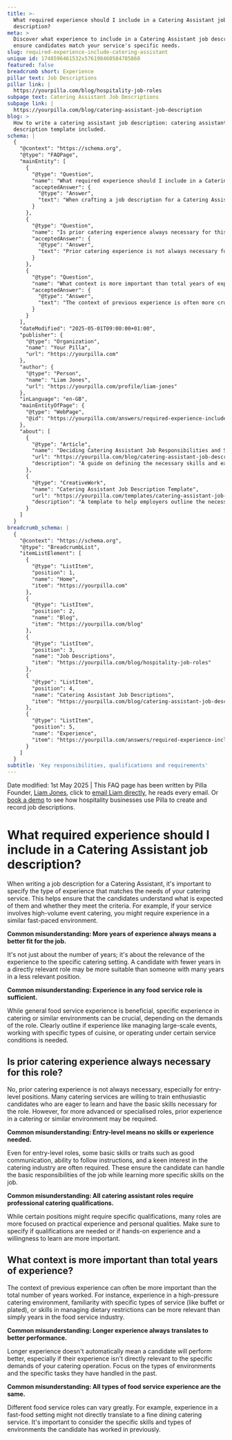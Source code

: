 ```yaml
---
title: >-
  What required experience should I include in a Catering Assistant job
  description?
meta: >
  Discover what experience to include in a Catering Assistant job description to
  ensure candidates match your service's specific needs.
slug: required-experience-include-catering-assistant
unique id: 1748596461532x576198460584785860
featured: false
breadcrumb short: Experience
pillar text: Job Descriptions
pillar link: |
  https://yourpilla.com/blog/hospitality-job-roles
subpage text: Catering Assistant Job Descriptions
subpage link: |
  https://yourpilla.com/blog/catering-assistant-job-description
blog: >
  How to write a catering assistant job description: catering assistant job
  description template included.
schema: |
  {
    "@context": "https://schema.org",
    "@type": "FAQPage",
    "mainEntity": [
      {
        "@type": "Question",
        "name": "What required experience should I include in a Catering Assistant job description?",
        "acceptedAnswer": {
          "@type": "Answer",
          "text": "When crafting a job description for a Catering Assistant, specify experience based on the needs of your catering service. For example, if your service involves high-volume event catering, experience in a similar fast-paced environment is essential. Specify requirements such as managing large-scale events, working with specific types of cuisine, or operating under particular service conditions. Clearly outlining these experiences helps candidates assess their suitability for the role."
        }
      },
      {
        "@type": "Question",
        "name": "Is prior catering experience always necessary for this role?",
        "acceptedAnswer": {
          "@type": "Answer",
          "text": "Prior catering experience is not always necessary for Catering Assistant roles, particularly entry-level positions. Many catering services are willing to train candidates who are eager to learn and possess basic skills. For more advanced roles, experience in a catering or related environment may be required."
        }
      },
      {
        "@type": "Question",
        "name": "What context is more important than total years of experience?",
        "acceptedAnswer": {
          "@type": "Answer",
          "text": "The context of previous experience is often more crucial than the total number of years worked. Experience in specific settings, such as high-pressure environments, handling specific types of service (e.g., buffet or plated service), or managing dietary restrictions, is very relevant to catering roles and should be prioritised over mere duration of experience."
        }
      }
    ],
    "dateModified": "2025-05-01T09:00:00+01:00",
    "publisher": {
      "@type": "Organization",
      "name": "Your Pilla",
      "url": "https://yourpilla.com"
    },
    "author": {
      "@type": "Person",
      "name": "Liam Jones",
      "url": "https://yourpilla.com/profile/liam-jones"
    },
    "inLanguage": "en-GB",
    "mainEntityOfPage": {
      "@type": "WebPage",
      "@id": "https://yourpilla.com/answers/required-experience-include-catering-assistant"
    },
    "about": [
      {
        "@type": "Article",
        "name": "Deciding Catering Assistant Job Responsibilities and Skills",
        "url": "https://yourpilla.com/blog/catering-assistant-job-description",
        "description": "A guide on defining the necessary skills and experience for Catering Assistant roles, helping employers create effective job descriptions."
      },
      {
        "@type": "CreativeWork",
        "name": "Catering Assistant Job Description Template",
        "url": "https://yourpilla.com/templates/catering-assistant-job-description",
        "description": "A template to help employers outline the necessary qualifications, experiences, and traits for Catering Assistant positions."
      }
    ]
  }
breadcrumb_schema: |
  {
    "@context": "https://schema.org",
    "@type": "BreadcrumbList",
    "itemListElement": [
      {
        "@type": "ListItem",
        "position": 1,
        "name": "Home",
        "item": "https://yourpilla.com"
      },
      {
        "@type": "ListItem",
        "position": 2,
        "name": "Blog",
        "item": "https://yourpilla.com/blog"
      },
      {
        "@type": "ListItem",
        "position": 3,
        "name": "Job Descriptions",
        "item": "https://yourpilla.com/blog/hospitality-job-roles"
      },
      {
        "@type": "ListItem",
        "position": 4,
        "name": "Catering Assistant Job Descriptions",
        "item": "https://yourpilla.com/blog/catering-assistant-job-description"
      },
      {
        "@type": "ListItem",
        "position": 5,
        "name": "Experience",
        "item": "https://yourpilla.com/answers/required-experience-include-catering-assistant"
      }
    ]
  }
subtitle: 'Key responsibilities, qualifications and requirements'
---
```


Date modified: 1st May 2025 | This FAQ page has been written by Pilla Founder, [Liam Jones](https://yourpilla.com/profile/liam-jones), click to [email Liam directly](https://mailto:liam@yourpilla.com), he reads every email. Or [book a demo](https://calendly.com/pilla/demo) to see how hospitality businesses use Pilla to create and record job descriptions.

# What required experience should I include in a Catering Assistant job description?

When writing a job description for a Catering Assistant, it's important to specify the type of experience that matches the needs of your catering service. This helps ensure that the candidates understand what is expected of them and whether they meet the criteria. For example, if your service involves high-volume event catering, you might require experience in a similar fast-paced environment.

**Common misunderstanding: More years of experience always means a better fit for the job.**

It's not just about the number of years; it's about the relevance of the experience to the specific catering setting. A candidate with fewer years in a directly relevant role may be more suitable than someone with many years in a less relevant position.

**Common misunderstanding: Experience in any food service role is sufficient.**

While general food service experience is beneficial, specific experience in catering or similar environments can be crucial, depending on the demands of the role. Clearly outline if experience like managing large-scale events, working with specific types of cuisine, or operating under certain service conditions is needed.

## Is prior catering experience always necessary for this role?

No, prior catering experience is not always necessary, especially for entry-level positions. Many catering services are willing to train enthusiastic candidates who are eager to learn and have the basic skills necessary for the role. However, for more advanced or specialised roles, prior experience in a catering or similar environment may be required.

**Common misunderstanding: Entry-level means no skills or experience needed.**

Even for entry-level roles, some basic skills or traits such as good communication, ability to follow instructions, and a keen interest in the catering industry are often required. These ensure the candidate can handle the basic responsibilities of the job while learning more specific skills on the job.

**Common misunderstanding: All catering assistant roles require professional catering qualifications.**

While certain positions might require specific qualifications, many roles are more focused on practical experience and personal qualities. Make sure to specify if qualifications are needed or if hands-on experience and a willingness to learn are more important.

## What context is more important than total years of experience?

The context of previous experience can often be more important than the total number of years worked. For instance, experience in a high-pressure catering environment, familiarity with specific types of service (like buffet or plated), or skills in managing dietary restrictions can be more relevant than simply years in the food service industry.

**Common misunderstanding: Longer experience always translates to better performance.**

Longer experience doesn't automatically mean a candidate will perform better, especially if their experience isn't directly relevant to the specific demands of your catering operation. Focus on the types of environments and the specific tasks they have handled in the past.

**Common misunderstanding: All types of food service experience are the same.**

Different food service roles can vary greatly. For example, experience in a fast-food setting might not directly translate to a fine dining catering service. It's important to consider the specific skills and types of environments the candidate has worked in previously.
